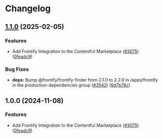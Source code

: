 # Changelog

## [1.1.0](https://github.com/moizj00/marketplace-partner-apps/compare/frontify-assets-v1.0.0...frontify-assets-v1.1.0) (2025-02-05)


### Features

* Add Frontify Integration to the Contentful Marketplace ([#3075](https://github.com/moizj00/marketplace-partner-apps/issues/3075)) ([0feadc9](https://github.com/moizj00/marketplace-partner-apps/commit/0feadc92ad49e56ff370a748274755c052115b96))


### Bug Fixes

* **deps:** Bump @frontify/frontify-finder from 2.1.0 to 2.2.0 in /apps/frontify in the production-dependencies group ([#3542](https://github.com/moizj00/marketplace-partner-apps/issues/3542)) ([6d7b78c](https://github.com/moizj00/marketplace-partner-apps/commit/6d7b78cd62b3b8458c15365423a0d629d11d939b))

## 1.0.0 (2024-11-08)


### Features

* Add Frontify Integration to the Contentful Marketplace ([#3075](https://github.com/contentful/marketplace-partner-apps/issues/3075)) ([0feadc9](https://github.com/contentful/marketplace-partner-apps/commit/0feadc92ad49e56ff370a748274755c052115b96))
